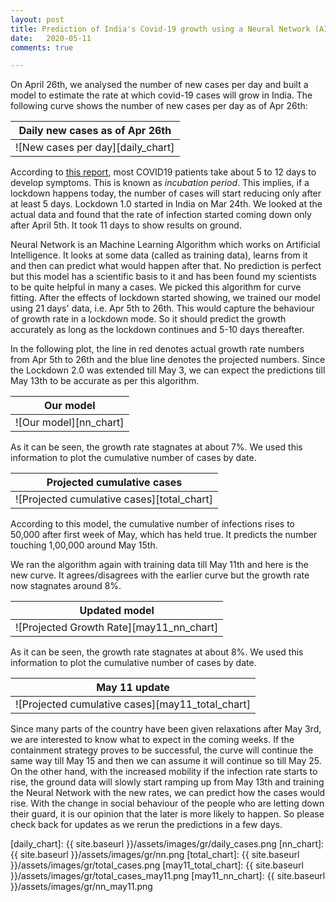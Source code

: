 ```yaml
---
layout: post
title: Prediction of India's Covid-19 growth using a Neural Network (AI)
date:   2020-05-11
comments: true

---
```


On April 26th, we analysed the number of new cases per day and built a model to estimate the rate at which covid-19 cases will grow in India. The following curve shows the number of new cases per day as of Apr 26th:

|Daily new cases as of Apr 26th|
|:---:|
|![New cases per day][daily_chart]|

According to [this report][incubation], most COVID19 patients take about 5 to 12 days to develop symptoms. This is known as _incubation period_. This implies, if a lockdown happens today, the number of cases will start reducing only after at least 5 days. Lockdown 1.0 started in India on Mar 24th. We looked at the actual data and found that the rate of infection started coming down only after April 5th. It took 11 days to show results on ground.

Neural Network is an Machine Learning Algorithm which works on Artificial Intelligence. It looks at some data (called as training data), learns from it and then can predict what would happen after that. No prediction is perfect but this model has a scientific basis to it and has been found my scientists to be quite helpful in many a cases. We picked this algorithm for curve fitting.
After the effects of lockdown started showing, we trained our model using 21 days' data, i.e. Apr 5th to 26th. This would capture the behaviour of growth rate in a lockdown mode. So it should predict the growth accurately as long as the lockdown continues and 5-10 days thereafter.

In the following plot, the line in red denotes actual growth rate numbers from Apr 5th to 26th and the blue line denotes the projected numbers. Since the Lockdown 2.0 was extended till May 3, we can expect the predictions till May 13th to be accurate as per this algorithm.

|Our model|
|:---:|
|![Our model][nn_chart]|

As it can be seen, the growth rate stagnates at about 7%. We used this information to plot the cumulative number of cases by date.

|Projected cumulative cases|
|:---:|
|![Projected cumulative cases][total_chart]|

According to this model, the cumulative number of infections rises to 50,000 after first week of May, which has held true. It predicts the number touching 1,00,000 around May 15th. 

We ran the algorithm again with training data till May 11th and here is the new curve. It agrees/disagrees with the earlier curve but the growth rate now stagnates around 8%.

|Updated model|
|:---:|
|![Projected Growth Rate][may11_nn_chart]|

As it can be seen, the growth rate stagnates at about 8%. We used this information to plot the cumulative number of cases by date.

|May 11 update|
|:---:|
|![Projected cumulative cases][may11_total_chart]|



Since many parts of the country have been given relaxations after May 3rd, we are interested to know what to expect in the coming weeks. If the containment strategy proves to be successful, the curve will continue the same way till May 15 and then we can assume it will continue so till May 25. On the other hand, with the increased mobility if the infection rate starts to rise, the ground data will slowly start ramping up from May 13th and training the Neural Network with the new rates, we can predict how the cases would rise. With the change in social behaviour of the people who are letting down their guard, it is our opinion that the later is more likely to happen. So please check back for updates as we rerun the predictions in a few days.

[incubation]: https://annals.org/aim/fullarticle/2762808/incubation-period-coronavirus-disease-2019-covid-19-from-publicly-reported
[notebook]: https://github.com/VICS-CORE/stats/blob/master/01_Basic_predictions.ipynb
[daily_chart]: {{ site.baseurl }}/assets/images/gr/daily_cases.png
[nn_chart]: {{ site.baseurl }}/assets/images/gr/nn.png
[total_chart]: {{ site.baseurl }}/assets/images/gr/total_cases.png
[may11_total_chart]: {{ site.baseurl }}/assets/images/gr/total_cases_may11.png
[may11_nn_chart]: {{ site.baseurl }}/assets/images/gr/nn_may11.png
